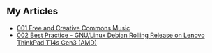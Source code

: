 ## My Articles

- [001 Free and Creative Commons Music](../../../free-and-creative-commons-music/tree/main/index.md)
- [002 Best Practice - GNU/Linux Debian Rolling Release on Lenovo ThinkPad T14s Gen3 (AMD)](../../../002-best-practice---linux-debian-on-lenovo-thinkpad-t14s-gen3-amd/tree/main/)

